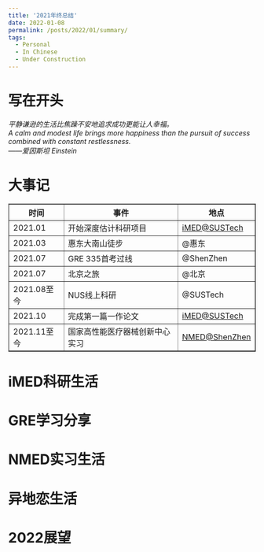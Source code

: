 ```yaml
---
title: '2021年终总结'
date: 2022-01-08
permalink: /posts/2022/01/summary/
tags:
  - Personal
  - In Chinese
  - Under Construction
---
```

写在开头
======
<p style="background-color:rgb(208,208,208)">
<div><em>平静谦逊的生活比焦躁不安地追求成功更能让人幸福。</em></div>
<div><em>A calm and modest life brings more happiness than the pursuit of success combined with constant restlessness.</em></div>
<div><em>——爱因斯坦 Einstein</em></div>
</p>


大事记
======
<table border="1">
    <tr>
        <th>时间</th>
        <th>事件</th>
        <th>地点</th>
    </tr>
    <tr>
        <td>2021.01</td>
        <td>开始深度估计科研项目</td>
        <td><a href="http://www.imed-lab.com/">iMED@SUSTech</a></td>
    </tr>
    <tr>
        <td>2021.03</td>
        <td>惠东大南山徒步</td>
        <td>@惠东</td>
    </tr>
    <tr>
        <td>2021.07</td>
        <td>GRE 335首考过线</td>
        <td>@ShenZhen</td>
    </tr>
    <tr>
        <td>2021.07</td>
        <td>北京之旅</td>
        <td>@北京</td>
    </tr>
    <tr>
        <td>2021.08至今</td>
        <td>NUS线上科研</td>
        <td>@SUSTech</td>
    </tr>
    <tr>
        <td>2021.10</td>
        <td>完成第一篇一作论文</td>
        <td><a href="http://www.imed-lab.com/">iMED@SUSTech</a></td>
    </tr>
    <tr>
        <td>2021.11至今</td>
        <td>国家高性能医疗器械创新中心实习</td>
        <td><a href="http://nmed.org.cn/">NMED@ShenZhen</a></td>
    </tr>
</table>

iMED科研生活
======

GRE学习分享
======

NMED实习生活
======

异地恋生活
======

2022展望
======